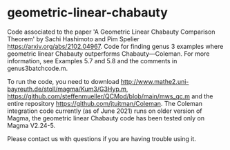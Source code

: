 # geometric-linear-chabauty
Code associated to the paper 'A Geometric Linear Chabauty Comparison Theorem' by Sachi Hashimoto and Pim Spelier <https://arxiv.org/abs/2102.04967>.
Code for finding genus 3 examples where geometric linear Chabauty outperforms Chabauty—Coleman.
For more information, see Examples 5.7 and 5.8 and the comments in genus3batchcode.m.

To run the code, you need to download 
<http://www.mathe2.uni-bayreuth.de/stoll/magma/Kum3/G3Hyp.m>,
<https://github.com/steffenmueller/QCMod/blob/main/mws_qc.m>
and the entire repository
<https://github.com/jtuitman/Coleman>.
The Coleman integration code currently (as of June 2021) runs on older version of Magma, the geometric linear Chabauty code has been tested only on Magma V2.24-5.

Please contact us with questions if you are having trouble using it.